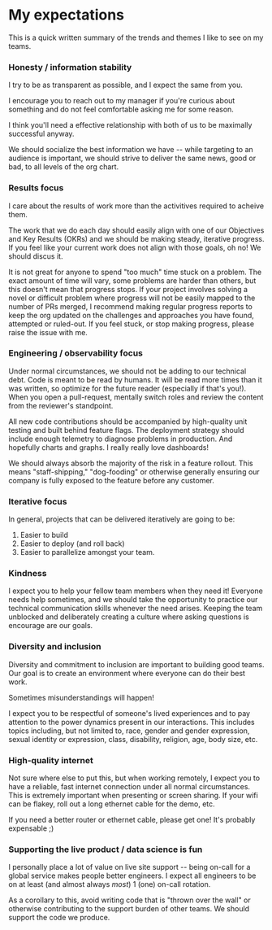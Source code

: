 # My expectations
This is a quick written summary of the trends and themes I like to see on my teams. 

### Honesty / information stability 
I try to be as transparent as possible, and I expect the same from you.

I encourage you to reach out to my manager if you're curious about something and do not feel comfortable asking me for some reason. 

I think you'll need a effective relationship with both of us to be maximally successful anyway.

We should socialize the best information we have -- while targeting to an audience is important, we should strive to deliver the same news, good or bad, to all levels of the org chart.

### Results focus
I care about the results of work more than the activitives required to acheive them. 

The work that we do each day should easily align with one of our Objectives and Key Results (OKRs) and we should be making steady, iterative progress. 
If you feel like your current work does not align with those goals, oh no! We should discus it.

It is not great for anyone to spend "too much" time stuck on a problem. 
The exact amount of time will vary, some problems are harder than others, but this doesn't mean that progress stops.
If your project involves solving a novel or difficult problem where progress will not be easily mapped to the number of PRs merged, I recommend making regular progress reports to keep the org updated on the challenges and approaches you have found, attempted or ruled-out.
If you feel stuck, or stop making progress, please raise the issue with me. 

### Engineering / observability focus
Under normal circumstances, we should not be adding to our technical debt. 
Code is meant to be read by humans. 
It will be read more times than it was written, so optimize for the future reader (especially if that's you!).
When you open a pull-request, mentally switch roles and review the content from the reviewer's standpoint. 

All new code contributions should be accompanied by high-quality unit testing and built behind feature flags. 
The deployment strategy should include enough telemetry to diagnose problems in production. 
And hopefully charts and graphs. 
I really really love dashboards!

We should always absorb the majority of the risk in a feature rollout. 
This means "staff-shipping," "dog-fooding" or otherwise generally ensuring our company is fully exposed to the feature before any customer.

### Iterative focus
In general, projects that can be delivered iteratively are going to be: 
1. Easier to build
1. Easier to deploy (and roll back)
1. Easier to parallelize amongst your team.

### Kindness
I expect you to help your fellow team members when they need it! 
Everyone needs help sometimes, and we should take the opportunity to practice our technical communication skills whenever the need arises.
Keeping the team unblocked and deliberately creating a culture where asking questions is encourage are our goals. 

### Diversity and inclusion
Diversity and commitment to inclusion are important to building good teams. 
Our goal is to create an environment where everyone can do their best work. 

Sometimes misunderstandings will happen!

I expect you to be respectful of someone's lived experiences and to pay attention to the power dynamics present in our interactions. 
This includes topics including, but not limited to, race, gender and gender expression, sexual identity or expression, class, disability, religion, age, body size, etc.  
### High-quality internet
Not sure where else to put this, but when working remotely, I expect you to have a reliable, fast internet connection under all normal circumstances. 
This is extremely important when presenting or screen sharing. 
If your wifi can be flakey, roll out a long ethernet cable for the demo, etc.

If you need a better router or ethernet cable, please get one!
It's probably expensable ;) 

### Supporting the live product / data science is fun
I personally place a lot of value on live site support -- being on-call for a global service makes people better engineers. 
I expect all engineers to be on at least (and almost always _most_) 1 (one) on-call rotation. 

As a corollary to this, avoid writing code that is "thrown over the wall" or otherwise contributing to the support burden of other teams. 
We should support the code we produce. 
